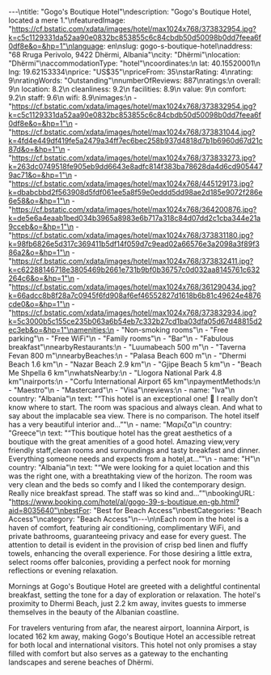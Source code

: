 ---\ntitle: "Gogo's Boutique Hotel"\ndescription: "Gogo's Boutique Hotel, located a mere 1."\nfeaturedImage: "https://cf.bstatic.com/xdata/images/hotel/max1024x768/373832954.jpg?k=c5c1129331da52aa90e0832bc853855c6c84cbdb50d50098b0dd7feea6f0df8e&o=&hp=1"\nlanguage: en\nslug: gogo-s-boutique-hotel\naddress: "68 Rruga Perivolo, 9422 Dhërmi, Albania"\ncity: "Dhërmi"\nlocation: "Dhërmi"\naccommodationType: "hotel"\ncoordinates:\n  lat: 40.15520001\n  lng: 19.62153334\nprice: "US$35"\npriceFrom: 35\nstarRating: 4\nrating: 9\nratingWords: "Outstanding"\nnumberOfReviews: 887\nratings:\n  overall: 9\n  location: 8.2\n  cleanliness: 9.2\n  facilities: 8.9\n  value: 9\n  comfort: 9.2\n  staff: 9.6\n  wifi: 8.9\nimages:\n  - "https://cf.bstatic.com/xdata/images/hotel/max1024x768/373832954.jpg?k=c5c1129331da52aa90e0832bc853855c6c84cbdb50d50098b0dd7feea6f0df8e&o=&hp=1"\n  - "https://cf.bstatic.com/xdata/images/hotel/max1024x768/373831044.jpg?k=4fd4e449df419fe5a2479a34ff7ec6bec258b937d4818d7b1b6960d67d21c87d&o=&hp=1"\n  - "https://cf.bstatic.com/xdata/images/hotel/max1024x768/373833273.jpg?k=263dc0749518fe905eb9dd6643e8adfc814f383ba78628da4d6cd9054479ac71&o=&hp=1"\n  - "https://cf.bstatic.com/xdata/images/hotel/max1024x768/445129173.jpg?k=dbabcbbd2f563908d5fdf061ee5a8f59e0eddd5dd98ae2d185e9072f286e6e58&o=&hp=1"\n  - "https://cf.bstatic.com/xdata/images/hotel/max1024x768/364200876.jpg?k=de5e6a4eaab1bed034b3965a8983e6b717a318c84d07dd2c1cba344e21a9cceb&o=&hp=1"\n  - "https://cf.bstatic.com/xdata/images/hotel/max1024x768/373831180.jpg?k=98fb6826e5d317c369411b5df14f059d7c9ead02a66576e3a2098a3f89f386a2&o=&hp=1"\n  - "https://cf.bstatic.com/xdata/images/hotel/max1024x768/373832411.jpg?k=c62288146718e3805469b2661e731b9bf0b36757c0d032aa8145761c632264c6&o=&hp=1"\n  - "https://cf.bstatic.com/xdata/images/hotel/max1024x768/361290434.jpg?k=66adcc8b8f28a7c0945f6fd908af6ef46552827d1618b6b81c49624e4876cde0&o=&hp=1"\n  - "https://cf.bstatic.com/xdata/images/hotel/max1024x768/373832934.jpg?k=5c3000b5c155ce235b063a6b54eb7c332b27cd1ba03dfa05d67d48815d2ec3eb&o=&hp=1"\namenities:\n  - "Non-smoking rooms"\n  - "Free parking"\n  - "Free WiFi"\n  - "Family rooms"\n  - "Bar"\n  - "Fabulous breakfast"\nnearbyRestaurants:\n  - "Luumabeach 500 m"\n  - "Taverna Fevan 800 m"\nnearbyBeaches:\n  - "Palasa Beach 600 m"\n  - "Dhermi Beach 1.6 km"\n  - "Nazar Beach 2.9 km"\n  - "Gjipe Beach 5 km"\n  - "Beach Me Shpella 6 km"\nwhatsNearby:\n  - "Llogora National Park 4.8 km"\nairports:\n  - "Corfu International Airport 65 km"\npaymentMethods:\n  - "Maestro"\n  - "Mastercard"\n  - "Visa"\nreviews:\n  - name: "Iva"\n    country: "Albania"\n    text: "“This hotel is an exceptional one! 💎 I really don’t know where to start. The room was spacious and always clean. And what to say about the implacable sea view. There is no comparison. The hotel itself has a very beautiful interior and...”"\n  - name: "Μαριζα"\n    country: "Greece"\n    text: "“This boutique hotel has the great aesthetics of a boutique with the great amenities of a good hotel. Amazing view,very friendly staff,clean rooms and surroundings and tasty breakfast and dinner. Everything someone needs and expects from a hotel,at...”"\n  - name: "H"\n    country: "Albania"\n    text: "“We were looking for a quiet location and this was the right one, with a breathtaking view of the horizon. The room was very clean and the beds so comfy and I liked the contemporary design. Really nice breakfast spread. The staff was so kind and...”"\nbookingURL: "https://www.booking.com/hotel/al/gogo-39-s-boutique.en-gb.html?aid=8035640"\nbestFor: "Best for Beach Access"\nbestCategories: "Beach Access"\ncategory: "Beach Access"\n---\n\nEach room in the hotel is a haven of comfort, featuring air conditioning, complimentary WiFi, and private bathrooms, guaranteeing privacy and ease for every guest. The attention to detail is evident in the provision of crisp bed linen and fluffy towels, enhancing the overall experience. For those desiring a little extra, select rooms offer balconies, providing a perfect nook for morning reflections or evening relaxation.

Mornings at Gogo's Boutique Hotel are greeted with a delightful continental breakfast, setting the tone for a day of exploration or relaxation. The hotel's proximity to Dhermi Beach, just 2.2 km away, invites guests to immerse themselves in the beauty of the Albanian coastline.

For travelers venturing from afar, the nearest airport, Ioannina Airport, is located 162 km away, making Gogo's Boutique Hotel an accessible retreat for both local and international visitors. This hotel not only promises a stay filled with comfort but also serves as a gateway to the enchanting landscapes and serene beaches of Dhërmi.